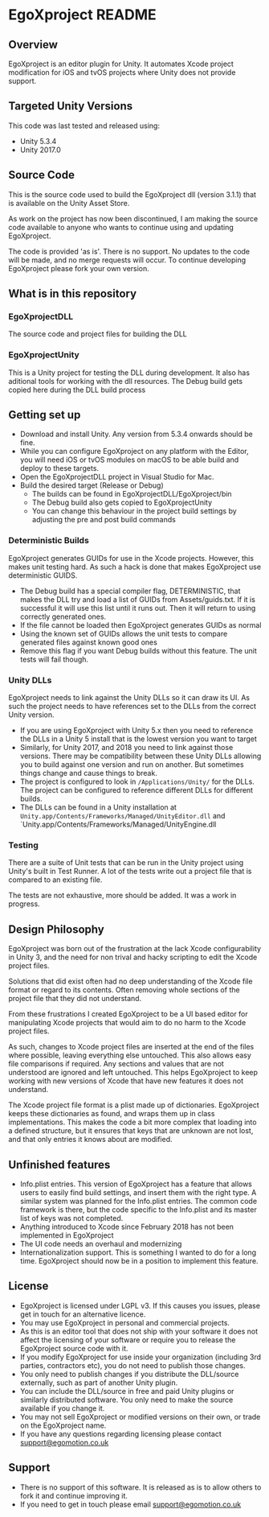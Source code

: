 EgoXproject README
==================

## Overview
EgoXproject is an editor plugin for Unity. It automates Xcode project modification for iOS and tvOS projects where Unity does not provide support.

## Targeted Unity Versions
This code was last tested and released using:
* Unity 5.3.4
* Unity 2017.0

## Source Code
This is the source code used to build the EgoXproject dll (version 3.1.1) that is available on the Unity Asset Store.

As work on the project has now been discontinued, I am making the source code available to anyone who wants to continue using and updating EgoXproject.

The code is provided 'as is'. There is no support. No updates to the code will be made, and no merge requests will occur. To continue developing EgoXproject please fork your own version.

## What is in this repository

### EgoXprojectDLL
The source code and project files for building the DLL

### EgoXprojectUnity
This is a Unity project for testing the DLL during development. It also has aditional tools for working with the dll resources.
The Debug build gets copied here during the DLL build process

## Getting set up
* Download and install Unity. Any version from 5.3.4 onwards should be fine. 
* While you can configure EgoXproject on any platform with the Editor, you will need iOS or tvOS modules on macOS to be able build and deploy to these targets.
* Open the EgoXprojectDLL project in Visual Studio for Mac.
* Build the desired target (Release or Debug)
	* The builds can be found in EgoXprojectDLL/EgoXproject/bin
	* The Debug build also gets copied to EgoXprojectUnity
	* You can change this behaviour in the project build settings by adjusting the pre and post build commands

### Deterministic Builds
EgoXproject generates GUIDs for use in the Xcode projects. However, this makes unit testing hard. As such a hack is done that makes EgoXproject use deterministic GUIDS. 
* The Debug build has a special compiler flag, DETERMINISTIC, that makes the DLL try and load a list of GUIDs from Assets/guids.txt. If it is successful it will use this list until it runs out. Then it will return to using correctly generated ones.
* If the file cannot be loaded then EgoXproject generates GUIDs as normal
* Using the known set of GUIDs allows the unit tests to compare generated files against known good ones
* Remove this flag if you want Debug builds without this feature. The unit tests will fail though.

### Unity DLLs
EgoXproject needs to link against the Unity DLLs so it can draw its UI. As such the project needs to have references set to the DLLs from the correct Unity version.
* If you are using EgoXproject with Unity 5.x then you need to reference the DLLs in a Unity 5 install that is the lowest version you want to target
* Similarly, for Unity 2017, and 2018 you need to link against those versions. There may be compatibility between these Unity DLLs allowing you to build against one version and run on another. But sometimes things change and cause things to break.
* The project is configured to look in `/Applications/Unity/` for the DLLs. The project can be configured to reference different DLLs for different builds.
* The DLLs can be found in a Unity installation at `Unity.app/Contents/Frameworks/Managed/UnityEditor.dll` and
 `Unity.app/Contents/Frameworks/Managed/UnityEngine.dll

### Testing
There are a suite of Unit tests that can be run in the Unity project using Unity's built in Test Runner. A lot of the tests write out a project file that is compared to an existing file.

The tests are not exhaustive, more should be added. It was a work in progress.

## Design Philosophy
EgoXproject was born out of the frustration at the lack Xcode configurability in Unity 3, and the need for non trival and hacky scripting to edit the Xcode project files.

Solutions that did exist often had no deep understanding of the Xcode file format or regard to its contents. Often removing whole sections of the project file that they did not understand.

From these frustrations I created EgoXproject to be a UI based editor for manipulating Xcode projects that would aim to do no harm to the Xcode project files.

As such, changes to Xcode project files are inserted at the end of the files where possible, leaving everything else untouched. This also allows easy file comparisons if required. Any sections and values that are not understood are ignored and left untouched. This helps EgoXproject to keep working with new versions of Xcode that have new features it does not understand.

The Xcode project file format is a plist made up of dictionaries. EgoXproject keeps these dictionaries as found, and wraps them up in class implementations. This makes the code a bit more complex that loading into a defined structure, but it ensures that keys that are unknown are not lost, and that only entries it knows about are modified.

## Unfinished features
* Info.plist entries. This version of EgoXproject has a feature that allows users to easily find build settings, and insert them with the right type. A similar system was planned for the Info.plist entries. The common code framework is there, but the code specific to the Info.plist and its master list of keys was not completed.
* Anything introduced to Xcode since February 2018 has not been implemented in EgoXproject
* The UI code needs an overhaul and modernizing
* Internationalization support. This is something I wanted to do for a long time. EgoXproject should now be in a position to implement this feature.

## License
* EgoXproject is licensed under LGPL v3. If this causes you issues, please get in touch for an alternative licence.
* You may use EgoXproject in personal and commercial projects.
* As this is an editor tool that does not ship with your software it does not affect the licensing of your software or require you to release the EgoXproject source code with it.
* If you modify EgoXproject for use inside your organization (including 3rd parties, contractors etc), you do not need to publish those changes.
* You only need to publish changes if you distribute the DLL/source externally, such as part of another Unity plugin.
* You can include the DLL/source in free and paid Unity plugins or similarly distributed software. You only need to make the source available if you change it.
* You may not sell EgoXproject or modified versions on their own, or trade on the EgoXproject name. 
* If you have any questions regarding licensing please contact support@egomotion.co.uk

## Support
* There is no support of this software. It is released as is to allow others to fork it and continue improving it.	
* If you need to get in touch please email support@egomotion.co.uk
